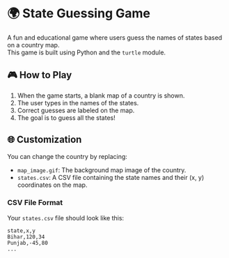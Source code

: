 # 🌍 State Guessing Game

A fun and educational game where users guess the names of states based on a country map.  
This game is built using Python and the `turtle` module.

## 🎮 How to Play

1. When the game starts, a blank map of a country is shown.
2. The user types in the names of the states.
3. Correct guesses are labeled on the map.
4. The goal is to guess all the states!

## 🌐 Customization

You can change the country by replacing:

- `map_image.gif`: The background map image of the country.
- `states.csv`: A CSV file containing the state names and their (x, y) coordinates on the map.

### CSV File Format

Your `states.csv` file should look like this:

```csv
state,x,y
Bihar,120,34
Punjab,-45,80
...

